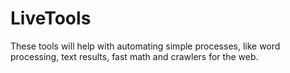# LiveTools
 These tools will help with automating simple processes, like word processing, text results, fast math and crawlers for the web.
